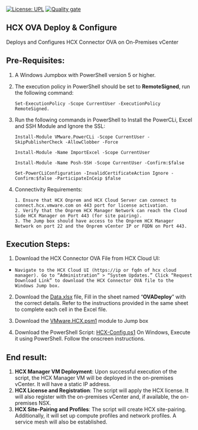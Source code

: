 [![License: UPL](https://img.shields.io/badge/license-UPL-green)](https://img.shields.io/badge/license-UPL-green) [![Quality gate](https://sonarcloud.io/api/project_badges/quality_gate?project=oracle-devrel_vmware-hcx-automation)](https://sonarcloud.io/dashboard?id=oracle-devrel_vmware-hcx-automation)

## HCX OVA Deploy & Configure
Deploys and Configures HCX Connector OVA on On-Premises vCenter

## Pre-Requisites:

1.	A Windows Jumpbox with PowerShell version 5 or higher.
2.	The execution policy in PowerShell should be set to **RemoteSigned**, run the following command:
      ```
      Set-ExecutionPolicy -Scope CurrentUser -ExecutionPolicy RemoteSigned.
      ```
3.	Run the following commands in PowerShell to Install the PowerCLi, Excel and SSH Module and Ignore the SSL:

      ```
      Install-Module VMware.PowerCLi -Scope CurrentUser -SkipPublisherCheck -AllowClobber -Force
      ```
      ```
      Install-Module -Name ImportExcel -Scope CurrentUser
      ```
      ```
      Install-Module -Name Posh-SSH -Scope CurrentUser -Confirm:$false
      ```
      ```
      Set-PowerCLiConfiguration -InvalidCertificateAction Ignore -Confirm:$false -ParticipateInCeip $false
      ```

4.    Connectivity Requirements:
      ```
      1. Ensure that HCX Onprem and HCX Cloud Server can connect to connect.hcx.vmware.com on 443 port for license activation.
      2. Verify that the Onprem HCX Manager Network can reach the Cloud Side HCX Manager on Port 443 (for site pairing).
      3. The Jump box should have access to the Onprem HCX Manager Network on port 22 and the Onprem vCenter IP or FQDN on Port 443.
      ```
      
## Execution Steps:
1. Download the HCX Connector OVA File from HCX Cloud UI: 

  - ```Navigate to the HCX Cloud UI (https://ip or fqdn of hcx cloud manager). Go to “Administration” > “System Updates.” Click “Request Download Link” to download the HCX Connector OVA file to the Windows Jump box.```

2. Download the [Data.xlsx](https://github.com/oracle-devrel/vmware-hcx-automation/blob/develop/Data.xlsx) file, Fill in the sheet named “**OVADeploy**” with the correct details. Refer to the instructions provided in the same sheet to complete each cell in the Excel file.

3. Download the [VMware.HCX.psm1](https://github.com/oracle-devrel/vmware-hcx-automation/blob/develop/VMware.HCX.psm1) module to Jump box

4. Download the PowerShell Script: [HCX-Config.ps1](https://github.com/oracle-devrel/vmware-hcx-automation/blob/develop/HCX-Config.ps1)
On Windows, Execute it using PowerShell. Follow the onscreen instructions.

## End result:

1.	**HCX Manager VM Deployment**: Upon successful execution of the script, the HCX Manager VM will be deployed in the on-premises vCenter. It will have a static IP address.
2.	**HCX License and Registration**: The script will apply the HCX license. It will also register with the on-premises vCenter and, if available, the on-premises NSX.
3.	**HCX Site-Pairing and Profiles**: The script will create HCX site-pairing. Additionally, it will set up compute profiles and network profiles. A service mesh will also be established.
